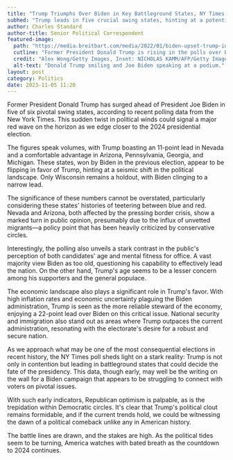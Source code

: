 ```yaml
---
title: "Trump Triumphs Over Biden in Key Battleground States, NY Times Poll Reveals"
subhed: "Trump leads in five crucial swing states, hinting at a potential red wave in the 2024 elections."
author: Charles Standard
author-title: Senior Political Correspondent
featured-image: 
  path: "https://media.breitbart.com/media/2022/01/biden-upset-trump-inset-getty-640x480.jpg"
  cutline: "Former President Donald Trump is rising in the polls over Biden."
  credit: "Alex Wong/Getty Images, Inset: NICHOLAS KAMM/AFP/Getty Images, BNN Edit"
  alt-text: "Donald Trump smiling and Joe Biden speaking at a podium."
layout: post
category: Politics
date: 2023-11-05 11:20
---
```


Former President Donald Trump has surged ahead of President Joe Biden in five of six pivotal swing states, according to recent polling data from the New York Times. This sudden twist in political winds could signal a major red wave on the horizon as we edge closer to the 2024 presidential election.

The figures speak volumes, with Trump boasting an 11-point lead in Nevada and a comfortable advantage in Arizona, Pennsylvania, Georgia, and Michigan. These states, won by Biden in the previous election, appear to be flipping in favor of Trump, hinting at a seismic shift in the political landscape. Only Wisconsin remains a holdout, with Biden clinging to a narrow lead.

The significance of these numbers cannot be overstated, particularly considering these states' histories of teetering between blue and red. Nevada and Arizona, both affected by the pressing border crisis, show a marked turn in public opinion, presumably due to the influx of unvetted migrants—a policy point that has been heavily criticized by conservative circles.

Interestingly, the polling also unveils a stark contrast in the public's perception of both candidates' age and mental fitness for office. A vast majority view Biden as too old, questioning his capability to effectively lead the nation. On the other hand, Trump's age seems to be a lesser concern among his supporters and the general populace.

The economic landscape also plays a significant role in Trump's favor. With high inflation rates and economic uncertainty plaguing the Biden administration, Trump is seen as the more reliable steward of the economy, enjoying a 22-point lead over Biden on this critical issue. National security and immigration also stand out as areas where Trump outpaces the current administration, resonating with the electorate's desire for a robust and secure nation.

As we approach what may be one of the most consequential elections in recent history, the NY Times poll sheds light on a stark reality: Trump is not only in contention but leading in battleground states that could decide the fate of the presidency. This data, though early, may well be the writing on the wall for a Biden campaign that appears to be struggling to connect with voters on pivotal issues.

With such early indicators, Republican optimism is palpable, as is the trepidation within Democratic circles. It's clear that Trump's political clout remains formidable, and if the current trends hold, we could be witnessing the dawn of a political comeback unlike any in American history.

The battle lines are drawn, and the stakes are high. As the political tides seem to be turning, America watches with bated breath as the countdown to 2024 continues.
